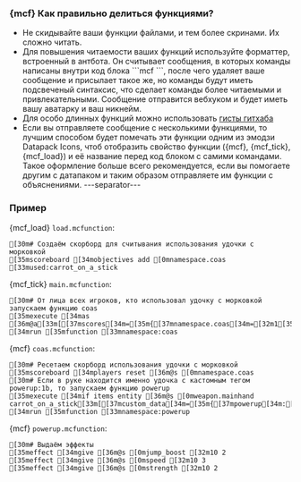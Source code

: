 ### {mcf} Как правильно делиться функциями?
- Не скидывайте ваши функции файлами, и тем более скринами. Их сложно читать.
- Для повышения читаемости ваших функций используйте форматтер, встроенный в антбота. Он считывает сообщения, в которых команды написаны внутри код блока \`\`\`mcf \`\`\`, после чего удаляет ваше сообщение и присылает такое же, но команды будут иметь подсвеченый синтаксис, что сделает команды более читаемыми и привлекательными. Сообщение отправится вебхуком и будет иметь вашу аватарку и ваш никнейм.
- Для особо длинных функций можно использовать [гисты гитхаба](<https://gist.github.com>)
- Если вы отправляете сообщение с несколькими функциями, то лучшим способом будет помечать эти функции одним из эмодзи Datapack Icons, чтоб отобразить свойство функции ({mcf}, {mcf_tick}, {mcf_load}) и её название перед код блоком с самими командами. Такое оформление больше всего рекомендуется, если вы помогаете другим с датапаком и таким образом отправляете им функции с объяснениями.
---separator---
### Пример
{mcf_load} `load.mcfunction`:
```ansi
[30m# Создаём скорборд для считывания использования удочки с морковкой
[35mscoreboard [34mobjectives add [0mnamespace.coas [33mused:carrot_on_a_stick
```
{mcf_tick} `main.mcfunction`:
```ansi
[30m# От лица всех игроков, кто использовал удочку с морковкой запускаем функцию coas
[35mexecute [34mas [36m@a[33m[[37mscores[34m=[35m{[37mnamespace.coas[34m=[32m1[35m..}[33m] [34mrun [35mfunction [33mnamespace:coas
```
{mcf} `coas.mcfunction`:
```ansi
[30m# Ресетаем скорборд использования удочки с морковкой
[35mscoreboard [34mplayers reset [36m@s [0mnamespace.coas
[30m# Если в руке находится именно удочка с кастомным тегом powerup:1b, то запускаем функцию powerup
[35mexecute [34mif items entity [36m@s [0mweapon.mainhand carrot_on_a_stick[33m[[37mcustom_data[34m=[35m{[37mpowerup[34m:[32m1b[35m}[33m] [34mrun [35mfunction [33mnamespace:powerup
```
{mcf} `powerup.mcfunction`:
```ansi
[30m# Выдаём эффекты
[35meffect [34mgive [36m@s [0mjump_boost [32m10 2
[35meffect [34mgive [36m@s [0mspeed [32m10 3
[35meffect [34mgive [36m@s [0mstrength [32m10 2
```